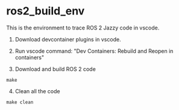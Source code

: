 # ros2_build_env

This is the environment to trace ROS 2 Jazzy code in vscode.

1. Download devcontainer plugins in vscode.

2. Run vscode command: "Dev Containers: Rebuild and Reopen in containers"

3. Download and build ROS 2 code

```shell
make
```

4. Clean all the code

```shell
make clean
```
